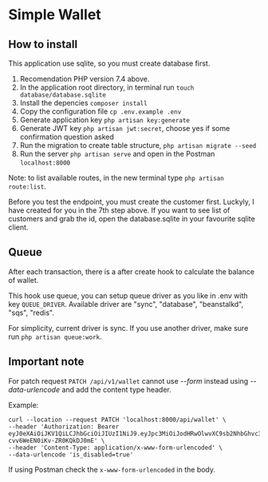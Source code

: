 # Simple Wallet

## How to install

This application use sqlite, so you must create database first.

1. Recomendation PHP version 7.4 above.
2. In the application root directory, in terminal run `touch database/database.sqlite`
3. Install the depencies `composer install`
4. Copy the configuration file `cp .env.example .env`
5. Generate application key `php artisan key:generate`
6. Generate JWT key `php artisan jwt:secret`, choose yes if some confirmation question asked
7. Run the migration to create table structure, `php artisan migrate --seed`
8. Run the server `php artisan serve` and open in the Postman `localhost:8000`

Note: to list available routes, in the new terminal type `php artisan route:list`.

Before you test the endpoint, you must create the customer first. 
Luckyly, I have created for you in the 7th step above.
If you want to see list of customers and grab the id, 
open the database.sqlite in your favourite sqlite client.

## Queue

After each transaction, there is a after create hook to 
calculate the balance of wallet.

This hook use queue, you can setup queue driver as you like in .env
with key `QUEUE_DRIVER`. 
Available driver are "sync", "database", "beanstalkd", "sqs", "redis".

For simplicity, current driver is sync. 
If you use another driver, make sure run `php artisan queue:work`.

## Important note

For patch request `PATCH /api/v1/wallet` cannot use *--form* 
instead using *--data-urlencode* and add the content type header.

Example:

```
curl --location --request PATCH 'localhost:8000/api/wallet' \
--header 'Authorization: Bearer eyJ0eXAiOiJKV1QiLCJhbGciOiJIUzI1NiJ9.eyJpc3MiOiJodHRwOlwvXC9sb2NhbGhvc3Q6ODAwMFwvYXBpXC9pbml0IiwiaWF0IjoxNjM0NjE2NjQ0LCJleHAiOjE2MzQ2MjAyNDQsIm5iZiI6MTYzNDYxNjY0NCwianRpIjoiSkQyT3VrS3dJcjRlZmo3MCIsInN1YiI6ImI1OWM4ZWM0LWY5YjUtNGY1YS1iZjc3LTNkNzRkMDNiM2I5OSIsInBydiI6IjIzYmQ1Yzg5NDlmNjAwYWRiMzllNzAxYzQwMDg3MmRiN2E1OTc2ZjcifQ.Qr4EeFhrSk3tfmJ9Nr-cvv6WeEN0iKv-ZR0KQkDJ0mE' \
--header 'Content-Type: application/x-www-form-urlencoded' \
--data-urlencode 'is_disabled=true'
```

If using Postman check the `x-www-form-urlencoded` in the body.
